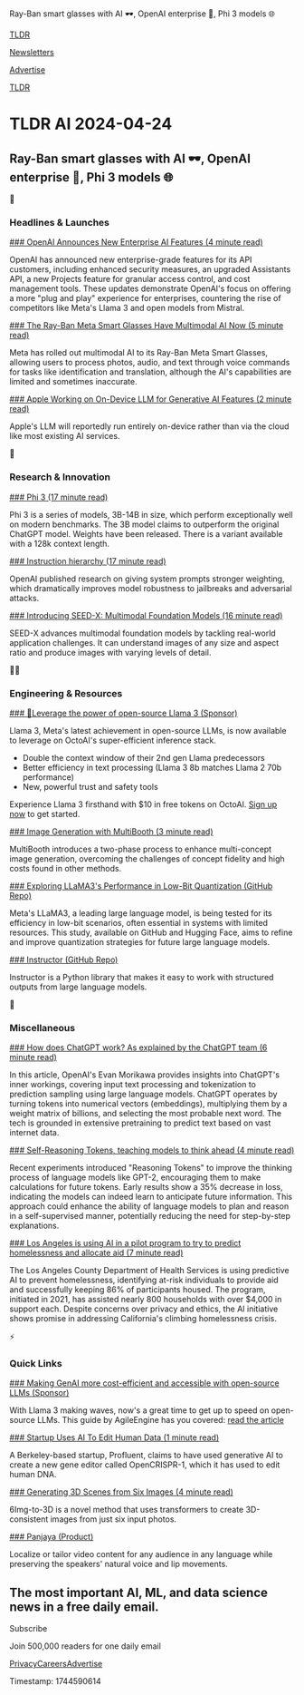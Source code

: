 Ray-Ban smart glasses with AI 🕶️, OpenAI enterprise 💼, Phi 3 models 🌐

[TLDR](/)

[Newsletters](/newsletters)

[Advertise](https://advertise.tldr.tech/)

[TLDR](/)

# TLDR AI 2024-04-24

## Ray-Ban smart glasses with AI 🕶️, OpenAI enterprise 💼, Phi 3 models 🌐

🚀

### Headlines & Launches

[### OpenAI Announces New Enterprise AI Features (4 minute read)](https://bit.ly/4b6dtOK)

OpenAI has announced new enterprise-grade features for its API customers, including enhanced security measures, an upgraded Assistants API, a new Projects feature for granular access control, and cost management tools. These updates demonstrate OpenAI's focus on offering a more "plug and play" experience for enterprises, countering the rise of competitors like Meta's Llama 3 and open models from Mistral.

[### The Ray-Ban Meta Smart Glasses Have Multimodal AI Now (5 minute read)](https://www.theverge.com/2024/4/23/24138090/ray-ban-meta-smart-glasses-ai-wearables?utm_source=tldrai)

Meta has rolled out multimodal AI to its Ray-Ban Meta Smart Glasses, allowing users to process photos, audio, and text through voice commands for tasks like identification and translation, although the AI's capabilities are limited and sometimes inaccurate.

[### Apple Working on On-Device LLM for Generative AI Features (2 minute read)](https://www.macrumors.com/2024/04/21/apple-working-on-on-device-llm/?utm_source=tldrai)

Apple's LLM will reportedly run entirely on-device rather than via the cloud like most existing AI services.

🧠

### Research & Innovation

[### Phi 3 (17 minute read)](https://arxiv.org/abs/2404.14219?utm_source=tldrai)

Phi 3 is a series of models, 3B-14B in size, which perform exceptionally well on modern benchmarks. The 3B model claims to outperform the original ChatGPT model. Weights have been released. There is a variant available with a 128k context length.

[### Instruction hierarchy (17 minute read)](https://arxiv.org/abs/2404.13208?utm_source=tldrai)

OpenAI published research on giving system prompts stronger weighting, which dramatically improves model robustness to jailbreaks and adversarial attacks.

[### Introducing SEED-X: Multimodal Foundation Models (16 minute read)](https://arxiv.org/abs/2404.14396v1?utm_source=tldrai)

SEED-X advances multimodal foundation models by tackling real-world application challenges. It can understand images of any size and aspect ratio and produce images with varying levels of detail.

👨‍💻

### Engineering & Resources

[### 🦙Leverage the power of open-source Llama 3 (Sponsor)](https://octo.ai/blog/try-meta-llama-3-via-the-octoai-api?utm_source=tldr&utm_medium=newsletter&utm_campaign=llama3)

Llama 3, Meta's latest achievement in open-source LLMs, is now available to leverage on OctoAI's super-efficient inference stack.

* Double the context window of their 2nd gen Llama predecessors
* Better efficiency in text processing (Llama 3 8b matches Llama 2 70b performance)
* New, powerful trust and safety tools

Experience Llama 3 firsthand with $10 in free tokens on OctoAI. [Sign up now](https://links.tldr.tech/JZR5Ij) to get started.

[### Image Generation with MultiBooth (3 minute read)](https://multibooth.github.io/?utm_source=tldrai)

MultiBooth introduces a two-phase process to enhance multi-concept image generation, overcoming the challenges of concept fidelity and high costs found in other methods.

[### Exploring LLaMA3's Performance in Low-Bit Quantization (GitHub Repo)](https://github.com/macaronlin/llama3-quantization?utm_source=tldrai)

Meta's LLaMA3, a leading large language model, is being tested for its efficiency in low-bit scenarios, often essential in systems with limited resources. This study, available on GitHub and Hugging Face, aims to refine and improve quantization strategies for future large language models.

[### Instructor (GitHub Repo)](https://github.com/jxnl/instructor?utm_source=tldrai)

Instructor is a Python library that makes it easy to work with structured outputs from large language models.

🎁

### Miscellaneous

[### How does ChatGPT work? As explained by the ChatGPT team (6 minute read)](https://blog.pragmaticengineer.com/how-does-chatgpt-work/?utm_source=tldrai)

In this article, OpenAI's Evan Morikawa provides insights into ChatGPT's inner workings, covering input text processing and tokenization to prediction sampling using large language models. ChatGPT operates by turning tokens into numerical vectors (embeddings), multiplying them by a weight matrix of billions, and selecting the most probable next word. The tech is grounded in extensive pretraining to predict text based on vast internet data.

[### Self-Reasoning Tokens, teaching models to think ahead (4 minute read)](https://reasoning-tokens.ghost.io/reasoning-tokens/?utm_source=tldrai)

Recent experiments introduced "Reasoning Tokens" to improve the thinking process of language models like GPT-2, encouraging them to make calculations for future tokens. Early results show a 35% decrease in loss, indicating the models can indeed learn to anticipate future information. This approach could enhance the ability of language models to plan and reason in a self-supervised manner, potentially reducing the need for step-by-step explanations.

[### Los Angeles is using AI in a pilot program to try to predict homelessness and allocate aid (7 minute read)](https://www.cnbc.com/2024/04/19/los-angeles-is-using-an-ai-pilot-program-to-try-to-predict-homelessness.html?utm_source=tldrai)

The Los Angeles County Department of Health Services is using predictive AI to prevent homelessness, identifying at-risk individuals to provide aid and successfully keeping 86% of participants housed. The program, initiated in 2021, has assisted nearly 800 households with over $4,000 in support each. Despite concerns over privacy and ethics, the AI initiative shows promise in addressing California's climbing homelessness crisis.

⚡️

### Quick Links

[### Making GenAI more cost-efficient and accessible with open-source LLMs (Sponsor)](https://agileengine.com/making-genai-more-cost-efficient-and-accessible-with-open-source-llms/?utm_source=tldr.tech&utm_medium=email&utm_campaign=newsletter)

With Llama 3 making waves, now's a great time to get up to speed on open-source LLMs. This guide by AgileEngine has you covered: [read the article](https://links.tldr.tech/NVJUnL)

[### Startup Uses AI To Edit Human Data (1 minute read)](https://futurism.com/neoscope/startup-uses-ai-edit-human-dna?utm_source=tldrai)

A Berkeley-based startup, Profluent, claims to have used generative AI to create a new gene editor called OpenCRISPR-1, which it has used to edit human DNA.

[### Generating 3D Scenes from Six Images (4 minute read)](https://6img-to-3d.github.io/?utm_source=tldrai)

6Img-to-3D is a novel method that uses transformers to create 3D-consistent images from just six input photos.

[### Panjaya (Product)](https://www.panjaya.ai/?utm_source=tldrai)

Localize or tailor video content for any audience in any language while preserving the speakers' natural voice and lip movements.

## The most important AI, ML, and data science news in a free daily email.

Subscribe

Join 500,000 readers for one daily email

[Privacy](/privacy)[Careers](https://jobs.ashbyhq.com/tldr.tech)[Advertise](/ai/advertise)

Timestamp: 1744590614